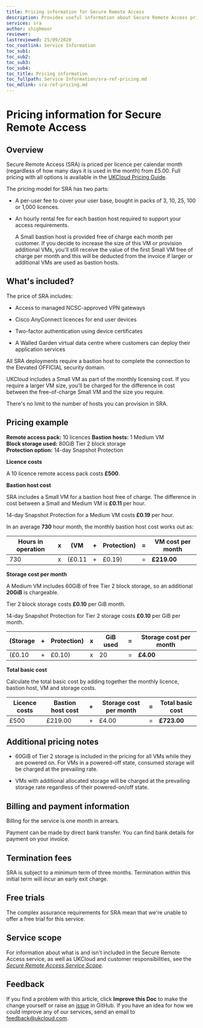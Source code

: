 ```yaml
---
title: Pricing information for Secure Remote Access
description: Provides useful information about Secure Remote Access pricing, including pricing examples
services: sra
author: shighmoor
reviewer:
lastreviewed: 25/09/2020
toc_rootlink: Service Information
toc_sub1: 
toc_sub2:
toc_sub3:
toc_sub4:
toc_title: Pricing information
toc_fullpath: Service Information/sra-ref-pricing.md
toc_mdlink: sra-ref-pricing.md
---
```


# Pricing information for Secure Remote Access

## Overview

Secure Remote Access (SRA) is priced per licence per calendar month (regardless of how many days it is used in the month) from £5.00. Full pricing with all options is available in the [UKCloud Pricing Guide](https://ukcloud.com/pricing-guide).

The pricing model for SRA has two parts:

- A per-user fee to cover your user base, bought in packs of 3, 10, 25, 100 or 1,000 licences.

- An hourly rental fee for each bastion host required to support your access requirements.

    A Small bastion host is provided free of charge each month per customer. If you decide to increase the size of this VM or provision additional VMs, you'll still receive the value of the first Small VM free of charge per month and this will be deducted from the invoice if larger or additional VMs are used as bastion hosts.

## What's included?

The price of SRA includes:

- Access to managed NCSC-approved VPN gateways

- Cisco AnyConnect licences for end user devices

- Two-factor authentication using device certificates

- A Walled Garden virtual data centre where customers can deploy their application services

All SRA deployments require a bastion host to complete the connection to the Elevated OFFICIAL security domain.

UKCloud includes a Small VM as part of the monthly licensing cost. If you require a larger VM size, you'll be charged for the difference in cost between the free-of-charge Small VM and the size you require.

There's no limit to the number of hosts you can provision in SRA.

## Pricing example

**Remote access pack:** 10 licences
**Bastion hosts:** 1 Medium VM<br>
**Block storage used:** 80GiB Tier 2 block storage<br>
**Protection option:** 14-day Snapshot Protection<br>

**Licence costs**

A 10 licence remote access pack costs **£500**.

**Bastion host cost**

SRA includes a Small VM for a bastion host free of charge. The difference in cost between a Small and Medium VM is **£0.11** per hour.

14-day Snapshot Protection for a Medium VM costs **£0.19** per hour.

In an average **730** hour month, the monthly bastion host cost works out as:

Hours in operation | x | (VM     | + | Protection) | = | VM cost per month
-------------------|---|---------|---|-------------|---|------------------
730                | x | (£0.11  | + | £0.19)      | = | **£219.00**

**Storage cost per month**

A Medium VM includes 60GiB of free Tier 2 block storage, so an additional **20GiB** is chargeable.

Tier 2 block storage costs **£0.10** per GiB month.

14-day Snapshot Protection for Tier 2 storage costs **£0.10** per GiB per month.

(Storage | + | Protection) | x | GiB used | = | Storage cost per month
---------|---|-------------|---|----------|---|-----------------------
(£0.10   | + | £0.10)      | x | 20       | = | **£4.00**

**Total basic cost**

Calculate the total basic cost by adding together the monthly licence, bastion host, VM and storage costs.

Licence costs | Bastion host cost | + | Storage cost per month | = | Total basic cost
--------------|-------------------|---|------------------------|---|-----------------
£500          | £219.00           | + | £4.00                  | = | **£723.00**

## Additional pricing notes

- 60GiB of Tier 2 storage is included in the pricing for all VMs while they are powered on. For VMs in a powered-off state, consumed storage will be charged at the prevailing rate.

- VMs with additional allocated storage will be charged at the prevailing storage rate regardless of their powered-on/off state.

## Billing and payment information

Billing for the service is one month in arrears.

Payment can be made by direct bank transfer. You can find bank details for payment on your invoice.

## Termination fees

SRA is subject to a minimum term of three months. Termination within this initial term will incur an early exit charge.

## Free trials

The complex assurance requirements for SRA mean that we're unable to offer a free trial for this service.

## Service scope

For information about what is and isn't included in the Secure Remote Access service, as well as UKCloud and customer responsibilities, see the [*Secure Remote Access Service Scope*](sra-sco.md).

## Feedback

If you find a problem with this article, click **Improve this Doc** to make the change yourself or raise an [issue](https://github.com/UKCloud/documentation/issues) in GitHub. If you have an idea for how we could improve any of our services, send an email to <feedback@ukcloud.com>.
